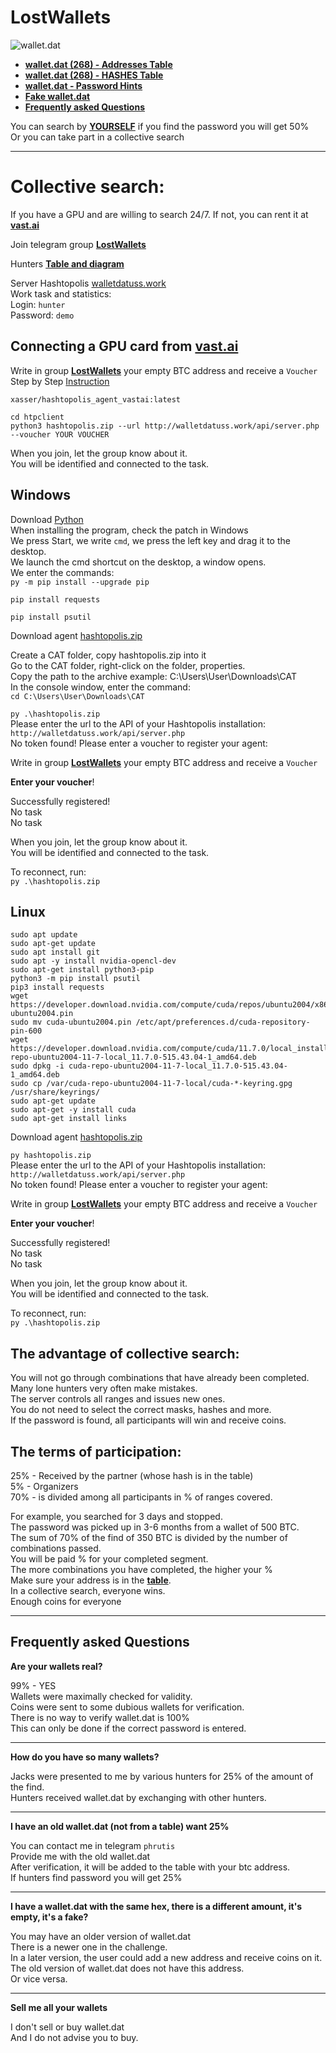 # LostWallets

![wallet.dat](https://user-images.githubusercontent.com/82582647/190867530-275ae6ad-eb78-43f1-9600-f5628739ed05.png)</br>

- [**wallet.dat (268) - Addresses Table**](https://github.com/phrutis/LostWallets/blob/main/Others/wallet.dat-addresses.md)
- [**wallet.dat (268) - HASHES Table**](https://github.com/phrutis/LostWallets/blob/main/Others/wallet.dat-addresses.md)
- [**wallet.dat - Password Hints**](https://github.com/phrutis/LostWallets/blob/main/Others/Hints.txt)
- [**Fake wallet.dat**](https://github.com/phrutis/LostWallets/tree/main/fake-wallets)</br>
- [**Frequently asked Questions**](https://github.com/phrutis/LostWallets#frequently-asked-questions)

You can search by [**YOURSELF**](https://github.com/phrutis/LostWallets/blob/main/Others/alonene.md) if you find the password you will get 50%</br>
Or you can take part in a collective search<hr>

# Collective search:
If you have a GPU and are willing to search 24/7. If not, you can rent it at [**vast.ai**](https://vast.ai/console/create/)</br>

Join telegram group [**LostWallets**](https://t.me/+uJsWbjsN-485YTUy)

Hunters [**Table and diagram**](https://docs.google.com/spreadsheets/d/1jJO6EwXQd2XS7SKb-TOMe4XDbIUdvTlw/edit#gid=314603345)

Server Hashtopolis [walletdatuss.work](http://walletdatuss.work/)</br>
Work task and statistics:</br>
Login: ```hunter```</br>
Password: ```demo```</br>

## Connecting a GPU card from [**vast.ai**](https://vast.ai/console/create/)

Write in group [**LostWallets**](https://t.me/+uJsWbjsN-485YTUy) your empty BTC address and receive a ```Voucher```</br>
Step by Step [Instruction](https://github.com/phrutis/LostWallets/blob/main/Others/manual%20hashtopolis%20vast.pdf)

```
xasser/hashtopolis_agent_vastai:latest

cd htpclient
python3 hashtopolis.zip --url http://walletdatuss.work/api/server.php --voucher YOUR VOUCHER
```
When you join, let the group know about it.</br>
You will be identified and connected to the task.</br>

## Windows 
Download [Python](https://www.python.org/downloads/)</br>
When installing the program, check the patch in Windows</br>
We press Start, we write ```cmd```, we press the left key and drag it to the desktop.</br>
We launch the cmd shortcut on the desktop, a window opens.</br>
We enter the commands:</br>
```py -m pip install --upgrade pip```</br>

```pip install requests```</br>

```pip install psutil```</br>

Download agent [hashtopolis.zip](http://walletdatuss.work/agents.php?download=1)

Create a CAT folder, copy hashtopolis.zip into it</br>
Go to the CAT folder, right-click on the folder, properties.</br>
Copy the path to the archive example: C:\Users\User\Downloads\CAT</br>
In the console window, enter the command:</br>
```cd C:\Users\User\Downloads\CAT```</br>

```py .\hashtopolis.zip```</br>
Please enter the url to the API of your Hashtopolis installation:</br>
```http://walletdatuss.work/api/server.php```</br>
No token found! Please enter a voucher to register your agent:</br>

Write in group [**LostWallets**](https://t.me/+uJsWbjsN-485YTUy) your empty BTC address and receive a ```Voucher```</br>

**Enter your voucher**!</br>

Successfully registered!</br>
No task</br>
No task

When you join, let the group know about it.</br>
You will be identified and connected to the task.</br>

To reconnect, run:</br>
```py .\hashtopolis.zip```</br>

## Linux

```
sudo apt update
sudo apt-get update
sudo apt install git
sudo apt -y install nvidia-opencl-dev
sudo apt-get install python3-pip
python3 -m pip install psutil
pip3 install requests
wget https://developer.download.nvidia.com/compute/cuda/repos/ubuntu2004/x86_64/cuda-ubuntu2004.pin
sudo mv cuda-ubuntu2004.pin /etc/apt/preferences.d/cuda-repository-pin-600
wget https://developer.download.nvidia.com/compute/cuda/11.7.0/local_installers/cuda-repo-ubuntu2004-11-7-local_11.7.0-515.43.04-1_amd64.deb
sudo dpkg -i cuda-repo-ubuntu2004-11-7-local_11.7.0-515.43.04-1_amd64.deb
sudo cp /var/cuda-repo-ubuntu2004-11-7-local/cuda-*-keyring.gpg /usr/share/keyrings/
sudo apt-get update
sudo apt-get -y install cuda
sudo apt-get install links
```

Download agent [hashtopolis.zip](http://walletdatuss.work/agents.php?download=1)

```py hashtopolis.zip```</br>
Please enter the url to the API of your Hashtopolis installation:</br>
```http://walletdatuss.work/api/server.php```</br>
No token found! Please enter a voucher to register your agent:</br>

Write in group [**LostWallets**](https://t.me/+uJsWbjsN-485YTUy) your empty BTC address and receive a ```Voucher```</br>

**Enter your voucher**!</br>

Successfully registered!</br>
No task</br>
No task

When you join, let the group know about it.</br>
You will be identified and connected to the task.</br>

To reconnect, run:</br>
```py .\hashtopolis.zip```

## The advantage of collective search:
You will not go through combinations that have already been completed.</br>
Many lone hunters very often make mistakes.</br>
The server controls all ranges and issues new ones.</br>
You do not need to select the correct masks, hashes and more.</br>
If the password is found, all participants will win and receive coins.

## The terms of participation:
25% - Received by the partner (whose hash is in the table)</br>
 5% - Organizers</br>
70% - is divided among all participants in % of ranges covered.</br>

For example, you searched for 3 days and stopped.</br>
The password was picked up in 3-6 months from a wallet of 500 BTC.</br>
The sum of 70% of the find of 350 BTC is divided by the number of combinations passed.</br>
You will be paid % for your completed segment.</br>
The more combinations you have completed, the higher your %</br>
Make sure your address is in the [**table**](https://github.com/phrutis/LostWallets/blob/main/Others/Table.md).</br>
In a collective search, everyone wins.</br>
Enough coins for everyone
<hr>


## Frequently asked Questions
**Are your wallets real?**</br>

99% - YES</br>
Wallets were maximally checked for validity.</br>
Coins were sent to some dubious wallets for verification.</br>
There is no way to verify wallet.dat is 100%</br>
This can only be done if the correct password is entered.<hr>

**How do you have so many wallets?**</br>

Jacks were presented to me by various hunters for 25% of the amount of the find.</br>
Hunters received wallet.dat by exchanging with other hunters.<hr>

**I have an old wallet.dat (not from a table) want 25%**</br>

You can contact me in telegram ```phrutis```</br>
Provide me with the old wallet.dat</br>
After verification, it will be added to the table with your btc address.</br>
If hunters find password you will get 25%<hr>

**I have a wallet.dat with the same hex, there is a different amount, it's empty, it's a fake?**</br>

You may have an older version of wallet.dat</br>
There is a newer one in the challenge.</br>
In a later version, the user could add a new address and receive coins on it.</br>
The old version of wallet.dat does not have this address.</br>
Or vice versa.<hr>


**Sell me all your wallets**</br>

I don't sell or buy wallet.dat</br>
And I do not advise you to buy.

